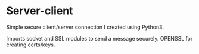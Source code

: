 # Server-client
Simple secure client/server connection I created using Python3.

Imports socket and SSL modules to send a message securely. 
OPENSSL for creating certs/keys.
